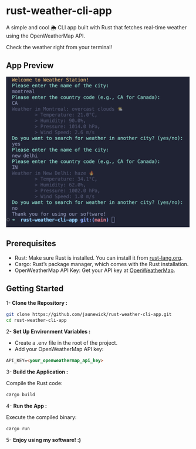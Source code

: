 # rust-weather-cli-app

A simple and cool 🌦️ CLI app built with Rust that fetches real-time weather using the OpenWeatherMap API.

Check the weather right from your terminal!

## App Preview
<img src=".img/preview.png" alt="drawing" width="500"/>

## Prerequisites
- Rust: Make sure Rust is installed. You can install it from [rust-lang.org](https://www.rust-lang.org/).
- Cargo: Rust’s package manager, which comes with the Rust installation.
- OpenWeatherMap API Key: Get your API key at [OpenWeatherMap](https://openweathermap.org).

## Getting Started
1- **Clone the Repository :**
```bash
git clone https://github.com/jaunewick/rust-weather-cli-app.git
cd rust-weather-cli-app
```
2- **Set Up Environment Variables :**
- Create a .env file in the root of the project.
- Add your OpenWeatherMap API key:
```md
API_KEY=<your_openweathermap_api_key>
```

3- **Build the Application :**

Compile the Rust code:
```bash
cargo build
```

4- **Run the App :**

Execute the compiled binary:
```bash
cargo run
```

5- **Enjoy using my software! :)**
